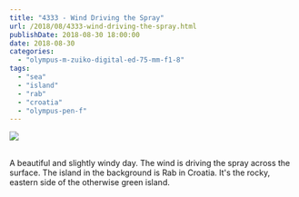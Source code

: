 ```yaml
---
title: "4333 - Wind Driving the Spray"
url: /2018/08/4333-wind-driving-the-spray.html
publishDate: 2018-08-30 18:00:00
date: 2018-08-30
categories: 
  - "olympus-m-zuiko-digital-ed-75-mm-f1-8"
tags: 
  - "sea"
  - "island"
  - "rab"
  - "croatia"
  - "olympus-pen-f"
---
```

<div class="container">
<div class="center"><a target="_blank" href="https://d25zfm9zpd7gm5.cloudfront.net/1200x1200/2017/20170716_080611_lr.jpg"><img class="webfeedsFeaturedVisual" src="https://d25zfm9zpd7gm5.cloudfront.net/0600x0600/2017/20170716_080611_lr.jpg" /></a></div>
</div>
<br />

A beautiful and slightly windy day. The wind is driving the spray across the surface. The island in the background is Rab in Croatia. It's the rocky, eastern side of the otherwise green island.